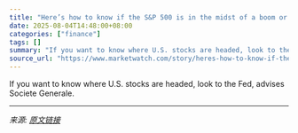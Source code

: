 ```yaml
---
title: "Here’s how to know if the S&P 500 is in the midst of a boom or a bubble"
date: 2025-08-04T14:48:00+08:00
categories: ["finance"]
tags: []
summary: "If you want to know where U.S. stocks are headed, look to the Fed, advises Societe Generale."
source_url: "https://www.marketwatch.com/story/heres-how-to-know-if-the-s-p-500-is-in-the-midst-of-a-boom-or-a-bubble-4fc941fb?mod=mw_rss_topstories"
---
```


If you want to know where U.S. stocks are headed, look to the Fed, advises Societe Generale.

---

*来源: [原文链接](https://www.marketwatch.com/story/heres-how-to-know-if-the-s-p-500-is-in-the-midst-of-a-boom-or-a-bubble-4fc941fb?mod=mw_rss_topstories)*
